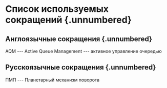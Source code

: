 # Список используемых сокращений {.unnumbered}

## Англоязычные сокращения {.unnumbered}

AQM  ---  Active Queue Management --- активное управление очередью 


## Русскоязычные сокращения {.unnumbered}

ПМП --- Планетарный механизм поворота 

